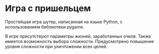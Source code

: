 # Игра с пришельцем
  Простейшая игра шутер, написанная на языке Python, с использованием библиотеки pygame.

  В игре присутствуют параметры жизней, заработанных очков. Также имеется возможность выбора сложности. Предусмотрено повышение
  уровня сложности при уничтожении всех целей.
